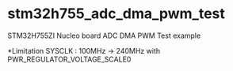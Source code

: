 # stm32h755_adc_dma_pwm_test
STM32H755ZI Nucleo board ADC DMA PWM Test example

*Limitation
SYSCLK : 100MHz -> 240MHz with PWR_REGULATOR_VOLTAGE_SCALE0


